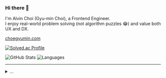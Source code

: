 <!--
**choegyumin/choegyumin** is a ✨ _special_ ✨ repository because its `README.md` (this file) appears on your GitHub profile.

Here are some ideas to get you started:

- 🔭 I’m currently working on ...
- 🌱 I’m currently learning ...
- 👯 I’m looking to collaborate on ...
- 🤔 I’m looking for help with ...
- 💬 Ask me about ...
- 📫 How to reach me: ...
- 😄 Pronouns: ...
- ⚡ Fun fact: ...
-->

### Hi there 👋

I'm Alvin Choi (Gyu-min Choi), a Frontend Engineer.  
I enjoy real-world problem solving (not algorithm puzzles 😂) and value both UX and DX.

[choegyumin.com](https://choegyumin.com/about/)

[![Solved.ac Profile](http://mazassumnida.wtf/api/mini/generate_badge?boj=choegyumin)](https://solved.ac/choegyumin)

<div>
  <img alt="GitHub Stats" src="https://github-readme-stats.vercel.app/api?username=choegyumin&title_color=316dca&text_color=88888890&icon_color=316dca&bg_color=ffffff00&border_color=88888840&hide_title=true&hide_rank=true&hide=issues,contribs&show_icons=true&disable_animations=true&include_all_commits=true">
  
  <img alt="Languages" src="https://github-readme-stats.vercel.app/api/top-langs/?username=choegyumin&title_color=316dca&text_color=88888890&icon_color=316dca&bg_color=ffffff00&border_color=88888840&hide_title=true&hide_progress=true&disable_animations=true">
</div>

---

<details>
  <summary>…</summary>
  <ul>
    <li><a href="https://github.com/lemonbase-tech">@lemonbase-tech</a> 2023.12 - 2025.03</li>
    <li><a href="https://github.com/hdjunction">@hdjunction</a> (<a href="https://github.com/gmchoi-hdj">@gmchoi-hdj</a>) 2018.12 - 2022.10</li>
    <li><a href="https://github.com/IGAWorksDev">@IGAWorksDev</a>(<a href="https://github.com/alvin-igaw">@alvin-igaw</a>) 2016.12 - 2018.11</li>
  </ul>
</details>
